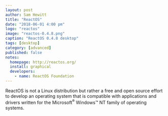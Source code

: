 ```yaml
---
layout: post
author: Sam Hewitt
title: "ReactOS"
date: "2018-06-01 4:00 pm"
logo: "reactos"
image: "reactos-0.4.8.png"
caption: "ReactOS 0.4.8 desktop"
tags: [desktop]
category: [advanced]
published: false
notes:
  homepage: http://reactos.org/
  install: graphical
  developers:
    - name: ReactOS Foundation
---
```


ReactOS is not a Linux distribution but rather a free and open source effort to develop an operating system that is compatible with applications and drivers written for the Microsoft<sup>&reg;</sup> Windows&trade; NT family of operating systems.